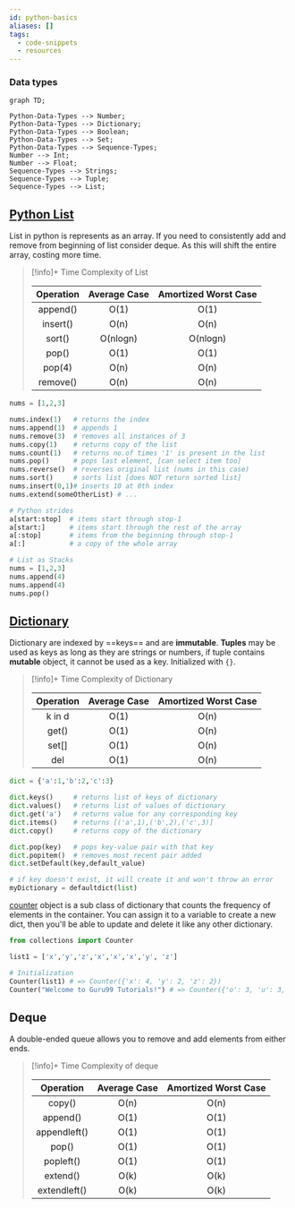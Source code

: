 ```yaml
---
id: python-basics
aliases: []
tags:
  - code-snippets
  - resources
---
```


### Data types

```mermaid
graph TD;

Python-Data-Types --> Number;
Python-Data-Types --> Dictionary;
Python-Data-Types --> Boolean;
Python-Data-Types --> Set;
Python-Data-Types --> Sequence-Types;
Number --> Int;
Number --> Float;
Sequence-Types --> Strings;
Sequence-Types --> Tuple;
Sequence-Types --> List;
```

## [Python List](https://docs.python.org/3/tutorial/datastructures.html#more-on-lists)

List in python is represents as an array.
If you need to consistently add and remove from beginning of list consider deque.
As this will shift the entire array, costing more time.

> [!info]+ Time Complexity of List
>
> | Operation | Average Case | Amortized Worst Case |
> | :-------: | :----------: | :------------------: |
> | append()  |     O(1)     |         O(1)         |
> | insert()  |     O(n)     |         O(n)         |
> |  sort()   |   O(nlogn)   |       O(nlogn)       |
> |   pop()   |     O(1)     |         O(1)         |
> |  pop(4)   |     O(n)     |         O(n)         |
> | remove()  |     O(n)     |         O(n)         |

```python
nums = [1,2,3]

nums.index(1)   # returns the index
nums.append(1)  # appends 1
nums.remove(3)  # removes all instances of 3
nums.copy(1)    # returns copy of the list
nums.count(1)   # returns no.of times '1' is present in the list
nums.pop()      # pops last element, [can select item too]
nums.reverse()  # reverses original list (nums in this case)
nums.sort()     # sorts list [does NOT return sorted list]
nums.insert(0,1)# inserts 10 at 0th index
nums.extend(someOtherList) # ...
```

```python
# Python strides
a[start:stop]  # items start through stop-1
a[start:]      # items start through the rest of the array
a[:stop]       # items from the beginning through stop-1
a[:]           # a copy of the whole array

```

```python
# List as Stacks
nums = [1,2,3]
nums.append(4)
nums.append(4)
nums.pop()
```

## [Dictionary](https://docs.python.org/3/tutorial/datastructures.html#dictionaries)

Dictionary are indexed by ==keys== and are **immutable**. **Tuples** may be used
as keys as long as they are strings or numbers, if tuple contains **mutable**
object, it cannot be used as a key. Initialized with `{}`.

> [!info]+ Time Complexity of Dictionary
>
> | Operation | Average Case | Amortized Worst Case |
> | :-------: | :----------: | :------------------: |
> |  k in d   |     O(1)     |         O(n)         |
> |   get()   |     O(1)     |         O(n)         |
> |   set[]   |     O(1)     |         O(n)         |
> |    del    |     O(1)     |         O(n)         |

```python
dict = {'a':1,'b':2,'c':3}

dict.keys()     # returns list of keys of dictionary
dict.values()   # returns list of values of dictionary
dict.get('a')   # returns value for any corresponding key
dict.items()    # returns [('a',1),('b',2),('c',3)]
dict.copy()     # returns copy of the dictionary

dict.pop(key)   # pops key-value pair with that key
dict.popitem()  # removes most recent pair added
dict.setDefault(key,default_value)

# if key doesn't exist, it will create it and won't throw an error
myDictionary = defaultdict(list)
```

[counter](https://docs.python.org/3/library/collections.html#counter-objects) object is a sub class of dictionary that counts the frequency of elements
in the container. You can assign it to a variable to create a new dict, then
you'll be able to update and delete it like any other dictionary.

```python
from collections import Counter

list1 = ['x','y','z','x','x','x','y', 'z']

# Initialization
Counter(list1) # => Counter({'x': 4, 'y': 2, 'z': 2})
Counter("Welcome to Guru99 Tutorials!") # => Counter({'o': 3, 'u': 3, 'e': 2, ...})
```

## Deque

A double-ended queue allows you to remove and add elements from either ends.

> [!info]+ Time Complexity of deque
>
> |  Operation   | Average Case | Amortized Worst Case |
> | :----------: | :----------: | :------------------: |
> |    copy()    |     O(n)     |         O(n)         |
> |   append()   |     O(1)     |         O(1)         |
> | appendleft() |     O(1)     |         O(1)         |
> |    pop()     |     O(1)     |         O(1)         |
> |  popleft()   |     O(1)     |         O(1)         |
> |   extend()   |     O(k)     |         O(k)         |
> | extendleft() |     O(k)     |         O(k)         |
